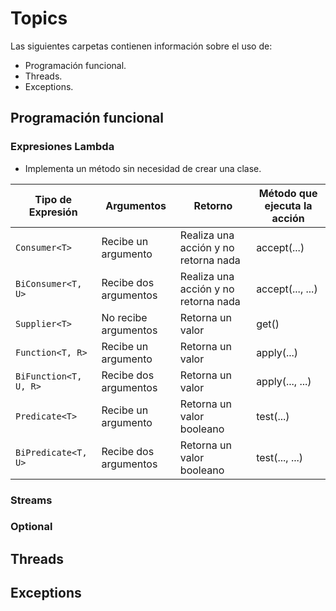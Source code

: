 # Topics

Las siguientes carpetas contienen información sobre el uso de:

- Programación funcional.
- Threads.
- Exceptions.

## Programación funcional

### Expresiones Lambda

- Implementa un método sin necesidad de crear una clase.

| Tipo de Expresión | Argumentos | Retorno | Método que ejecuta la acción |
|-------------------|------------|---------|------------------------------|
| ``Consumer<T>`` | Recibe un argumento | Realiza una acción y no retorna nada | accept(...) |
| ``BiConsumer<T, U>`` | Recibe dos argumentos | Realiza una acción y no retorna nada | accept(..., ...) |
| ``Supplier<T>`` | No recibe argumentos | Retorna un valor | get() |
| ``Function<T, R>`` | Recibe un argumento | Retorna un valor | apply(...) |
| ``BiFunction<T, U, R>`` | Recibe dos argumentos | Retorna un valor | apply(..., ...) |
| ``Predicate<T>`` | Recibe un argumento | Retorna un valor booleano | test(...) |
| ``BiPredicate<T, U>`` | Recibe dos argumentos | Retorna un valor booleano | test(..., ...) |

### Streams

### Optional

## Threads

## Exceptions
